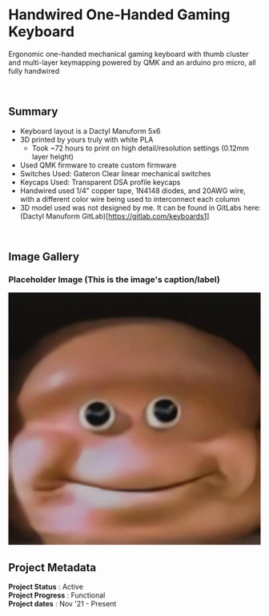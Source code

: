 # Handwired One-Handed Gaming Keyboard

Ergonomic one-handed mechanical gaming keyboard with thumb cluster and multi-layer keymapping powered by QMK and an arduino pro micro, all fully handwired  

<br>

## Summary
 - Keyboard layout is a Dactyl Manuform 5x6 
 - 3D printed by yours truly with white PLA
    - Took ~72 hours to print on high detail/resolution settings (0.12mm layer height)
 - Used QMK firmware to create custom firmware 
 - Switches Used: Gateron Clear linear mechanical switches
 - Keycaps Used: Transparent DSA profile keycaps
 - Handwired used 1/4" copper tape, 1N4148 diodes, and 20AWG wire, with a different color wire being used to interconnect each column 
 - 3D model used was not designed by me. It can be found in GitLabs here: (Dactyl Manuform GitLab)[https://gitlab.com/keyboards1]


<br>

## Image Gallery

### Placeholder Image (This is the image's caption/label)
![Please end my suffering... (This is the image's alt text)](https://github.com/a-dubs/github-project-template/blob/master/image_gallery/Please_replace_me_I_am_begging_you.jpg)
<br>

## Project Metadata

**Project Status** : Active  
**Project Progress** : Functional  
**Project dates** : Nov '21 - Present  

